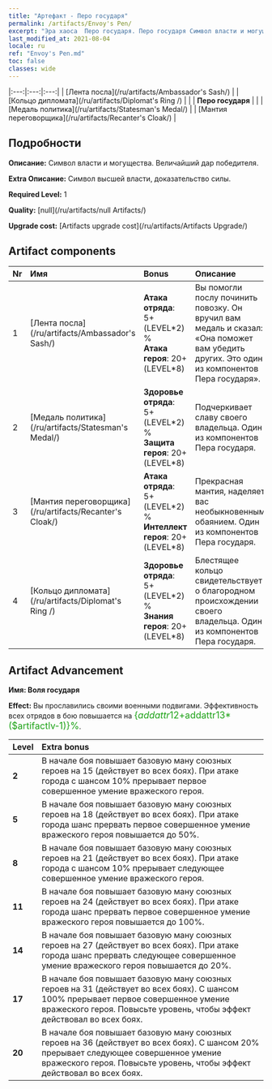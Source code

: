 ```yaml
---
title: "Артефакт - Перо государя"
permalink: /artifacts/Envoy's Pen/
excerpt: "Эра хаоса  Перо государя. Перо государя Символ власти и могущества. Величайший дар победителя."
last_modified_at: 2021-08-04
locale: ru
ref: "Envoy's Pen.md"
toc: false
classes: wide
---
```


  |:---:|:---:|:---:| 
  |  [Лента посла](/ru/artifacts/Ambassador's Sash/) |   |  [Кольцо дипломата](/ru/artifacts/Diplomat's Ring /) | 
  |   | **Перо государя** |  | 
  |  [Медаль политика](/ru/artifacts/Statesman's Medal/) |   |  [Мантия переговорщика](/ru/artifacts/Recanter's Cloak/) | 


## Подробности

 **Описание:** Символ власти и могущества. Величайший дар победителя.

 **Extra Описание:** Символ высшей власти, доказательство силы.

 **Required Level:** 1

 **Quality:** [null](/ru/artifacts/null Artifacts/)

 **Upgrade cost:** [Artifacts upgrade cost](/ru/artifacts/Artifacts Upgrade/)



## Artifact components

  | Nr |    Имя    |   Bonus | Описание | 
  |:---|:-----------|:--------|:------------| 
  | 1 | [Лента посла](/ru/artifacts/Ambassador's Sash/) | **Атака отряда**: 5+(LEVEL\*2) %<br/>**Атака героя**: 20+(LEVEL\*8) | Вы помогли послу починить повозку. Он вручил вам медаль и сказал: «Она поможет вам убедить других. Это один из компонентов Пера государя». | 
  | 2 | [Медаль политика](/ru/artifacts/Statesman's Medal/) | **Здоровье отряда**: 5+(LEVEL\*2) %<br/>**Защита героя**: 20+(LEVEL\*8) | Подчеркивает славу своего владельца. Один из компонентов Пера государя. | 
  | 3 | [Мантия переговорщика](/ru/artifacts/Recanter's Cloak/) | **Атака отряда**: 5+(LEVEL\*2) %<br/>**Интеллект героя**: 20+(LEVEL\*8) | Прекрасная мантия, наделяет вас необыкновенным обаянием. Один из компонентов Пера государя. | 
  | 4 | [Кольцо дипломата](/ru/artifacts/Diplomat's Ring /) | **Здоровье отряда**: 5+(LEVEL\*2) %<br/>**Знания героя**: 20+(LEVEL\*8) | Блестящее кольцо свидетельствует о благородном происхождении своего владельца. Один из компонентов Пера государя. | 


## Artifact Advancement

 **Имя: Воля государя**

 **Effect:** Вы прославились своими военными подвигами. Эффективность всех отрядов в бою повышается на <span style="color: #1ca216;font-size:18px">{$addattr12+$addattr13*($artifactlv-1)}%</span>.

  |  Level  |    Extra bonus  | 
  |:--------|:----------------| 
  | **2** | В начале боя повышает базовую ману союзных героев на 15 (действует во всех боях). При атаке города с шансом 10% прерывает первое совершенное умение вражеского героя. | 
  | **5** | В начале боя повышает базовую ману союзных героев на 18 (действует во всех боях). При атаке города шанс прервать первое совершенное умение вражеского героя повышается до 50%. | 
  | **8** | В начале боя повышает базовую ману союзных героев на 21 (действует во всех боях). При атаке города с шансом 10% прерывает следующее совершенное умение вражеского героя. | 
  | **11** | В начале боя повышает базовую ману союзных героев на 24 (действует во всех боях). При атаке города шанс прервать первое совершенное умение вражеского героя повышается до 100%. | 
  | **14** | В начале боя повышает базовую ману союзных героев на 27 (действует во всех боях). При атаке города шанс прервать следующее совершенное умение вражеского героя повышается до 20%. | 
  | **17** | В начале боя повышает базовую ману союзных героев на 31 (действует во всех боях). С шансом 100% прерывает первое совершенное умение вражеского героя. Повысьте уровень, чтобы эффект действовал во всех боях. | 
  | **20** | В начале боя повышает базовую ману союзных героев на 36 (действует во всех боях). С шансом 20% прерывает следующее совершенное умение вражеского героя. Повысьте уровень, чтобы эффект действовал во всех боях. | 
